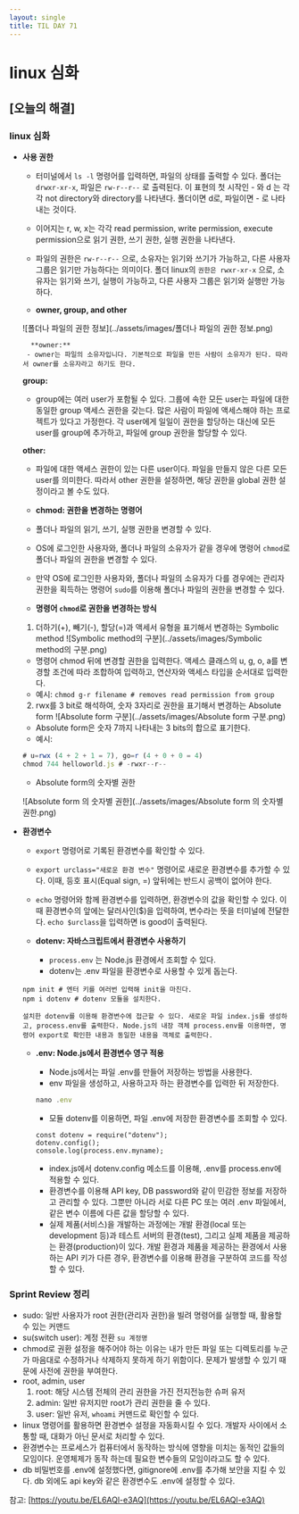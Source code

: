 ```yaml
---
layout: single
title: TIL DAY 71
---
```

# linux 심화

## [오늘의 해결]

### linux 심화

- **사용 권한**
    - 터미널에서 `ls -l` 명령어를 입력하면, 파일의 상태를 출력할 수 있다. 폴더는 `drwxr-xr-x`, 파일은 `rw-r--r--` 로 출력된다. 이 표현의 첫 시작인 - 와 d 는 각각 not directory와 directory를 나타낸다. 폴더이면 d로, 파일이면 - 로 나타내는 것이다.
    - 이어지는 r, w, x는 각각 read permission, write permission, execute permission으로 읽기 권한, 쓰기 권한, 실행 권한을 나타낸다.
    - 파일의 권한은 `rw-r--r--` 으로, 소유자는 읽기와 쓰기가 가능하고, 다른 사용자 그룹은 읽기만 가능하다는 의미이다. 폴더 linux의 `권한은 rwxr-xr-x` 으로, 소유자는 읽기와 쓰기, 실행이 가능하고, 다른 사용자 그룹은 읽기와 실행만 가능하다.
    
    - **owner, group, and other**
        
 	![폴더나 파일의 권한 정보](../assets/images/폴더나 파일의 권한 정보.png)
 	
      	**owner:**
       - owner는 파일의 소유자입니다. 기본적으로 파일을 만든 사람이 소유자가 된다. 따라서 owner를 소유자라고 하기도 한다.
        
	**group:**
	- group에는 여러 user가 포함될 수 있다. 그룹에 속한 모든 user는 파일에 대한 동일한 group 액세스 권한을 갖는다. 많은 사람이 파일에 액세스해야 하는 프로젝트가 있다고 가정한다. 각 user에게 일일이 권한을 할당하는 대신에 모든 user를 group에 추가하고, 파일에 group 권한을 할당할 수 있다.
        
	**other:**
	- 파일에 대한 액세스 권한이 있는 다른 user이다. 파일을 만들지 않은 다른 모든 user를 의미한다. 따라서 other 권한을 설정하면, 해당 권한을 global 권한 설정이라고 볼 수도 있다.
        
    - **chmod: 권한을 변경하는 명령어**
	- 폴더나 파일의 읽기, 쓰기, 실행 권한을 변경할 수 있다.
	- OS에 로그인한 사용자와, 폴더나 파일의 소유자가 같을 경우에 명령어 `chmod`로 폴더나 파일의 권한을 변경할 수 있다.
	- 만약 OS에 로그인한 사용자와, 폴더나 파일의 소유자가 다를 경우에는 관리자 권한을 획득하는 명령어 `sudo`를 이용해 폴더나 파일의 권한을 변경할 수 있다.
	- **명령어 `chmod`로 권한을 변경하는 방식**
	1. 더하기(+), 빼기(-), 할당(=)과 액세서 유형을 표기해서 변경하는 Symbolic method
	![Symbolic method의 구분](../assets/images/Symbolic method의 구분.png)
                
	- 명령어 chmod 뒤에 변경할 권한을 입력한다. 액세스 클래스의 u, g, o, a를 변경할 조건에 따라 조합하여 입력하고, 연산자와 액세스 타입을 순서대로 입력한다.
	- 예시: `chmod g-r filename # removes read permission from group`
	2. rwx를 3 bit로 해석하여, 숫자 3자리로 권한을 표기해서 변경하는 Absolute form
 	![Absolute form 구분](../assets/images/Absolute form 구분.png)
	
	- Absolute form은 숫자 7까지 나타내는 3 bits의 합으로 표기한다.
	- 예시:
                
	```jsx
	# u=rwx (4 + 2 + 1 = 7), go=r (4 + 0 + 0 = 4)
	chmod 744 helloworld.js # -rwxr--r--
	```
                
 	- Absolute form의 숫자별 권한
                    
	![Absolute form 의 숫자별 권한](../assets/images/Absolute form 의 숫자별 권한.png)
                    

- **환경변수**
    - `export` 명령어로 기록된 환경변수를 확인할 수 있다.
    - `export urclass="새로운 환경 변수"` 명령어로 새로운 환경변수를 추가할 수 있다. 이때, 등호 표시(Equal sign, =) 앞뒤에는 반드시 공백이 없어야 한다.
    - `echo` 명령어와 함께 환경변수를 입력하면, 환경변수의 값을 확인할 수 있다. 이때 환경변수의 앞에는 달러사인($)을 입력하여, 변수라는 뜻을 터미널에 전달한다. `echo $urclass`을 입력하면 is good이 출력된다.
    
    - **dotenv: 자바스크립트에서 환경변수 사용하기**
        - `process.env` 는 Node.js 환경에서 조회할 수 있다.
        - dotenv는 .env 파일을 환경변수로 사용할 수 있게 돕는다.
    
    ```
    npm init # 엔터 키를 여러번 입력해 init을 마친다.
    npm i dotenv # dotenv 모듈을 설치한다.
    
    설치한 dotenv를 이용해 환경변수에 접근할 수 있다. 새로운 파일 index.js를 생성하고, process.env를 출력한다. Node.js의 내장 객체 process.env를 이용하면, 명령어 export로 확인한 내용과 동일한 내용을 객체로 출력한다.
    ```
    
    - **.env: Node.js에서 환경변수 영구 적용**
        - Node.js에서는 파일 .env를 만들어 저장하는 방법을 사용한다.
        - env 파일을 생성하고, 사용하고자 하는 환경변수를 입력한 뒤 저장한다.
        
        ```jsx
        nano .env
        ```
        
        - 모듈 dotenv를 이용하면, 파일 .env에 저장한 환경변수를 조회할 수 있다.
        
        ```
        const dotenv = require("dotenv");
        dotenv.config();
        console.log(process.env.myname);
        ```
        
        - index.js에서 dotenv.config 메소드를 이용해, .env를 process.env에 적용할 수 있다.
        - 환경변수를 이용해 API key, DB password와 같이 민감한 정보를 저장하고 관리할 수 있다. 그뿐만 아니라 서로 다른 PC 또는 여러 .env 파일에서, 같은 변수 이름에 다른 값을 할당할 수 있다.
        - 실제 제품(서비스)을 개발하는 과정에는 개발 환경(local 또는 development 등)과 테스트 서버의 환경(test), 그리고 실제 제품을 제공하는 환경(production)이 있다. 개발 환경과 제품을 제공하는 환경에서 사용하는 API 키가 다른 경우, 환경변수를 이용해 환경을 구분하여 코드를 작성할 수 있다.
        

### Sprint Review 정리

- sudo: 일반 사용자가 root 권한(관리자 권한)을 빌려 명령어를 실행할 때, 활용할 수 있는 커맨드
- su(switch user): 계정 전환 `su 계정명`
- chmod로 권환 설정을 해주어야 하는 이유는 내가 만든 파일 또는 디렉토리를 누군가 마음대로 수정하거나 삭제하지 못하게 하기 위함이다. 문제가 발생할 수 있기 때문에 사전에 권한을 부여한다.
- root, admin, user
    1. root: 해당 시스템 전체의 관리 권한을 가진 전지전능한 슈퍼 유저
    2. admin: 일반 유저지만 root가 관리 권한을 줄 수 있다.
    3. user: 일반 유저, `whoami` 커맨드로 확인할 수 있다.
- linux 명령어를 활용하면 환경변수 설정을 자동화시킬 수 있다. 개발자 사이에서 소통할 때, 대화가 아닌 문서로 처리할 수 있다.
- 환경변수는 프로세스가 컴퓨터에서 동작하는 방식에 영향을 미치는 동적인 값들의 모임이다. 운영체제가 동작 하는데 필요한 변수들의 모임이라고도 할 수 있다.
- db 비밀번호를 .env에 설정했다면, gitignore에 .env를 추가해 보안을 지킬 수 있다. db 외에도 api key와 같은 환경변수도 .env에 설정할 수 있다.

참고: [https://youtu.be/EL6AQl-e3AQ](https://youtu.be/EL6AQl-e3AQ)
